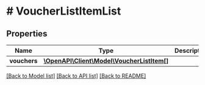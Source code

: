 # # VoucherListItemList

## Properties

Name | Type | Description | Notes
------------ | ------------- | ------------- | -------------
**vouchers** | [**\OpenAPI\Client\Model\VoucherListItem[]**](VoucherListItem.md) |  | [optional]

[[Back to Model list]](../../README.md#models) [[Back to API list]](../../README.md#endpoints) [[Back to README]](../../README.md)
